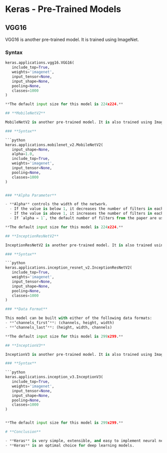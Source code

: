 # **Keras - Pre-Trained Models**

## **VGG16**

VGG16 is another pre-trained model. It is trained using ImageNet.

### **Syntax**

```python
keras.applications.vgg16.VGG16(
   include_top=True, 
   weights='imagenet', 
   input_tensor=None, 
   input_shape=None, 
   pooling=None, 
   classes=1000
)

**The default input size for this model is 224x224.**

## **MobileNetV2**

MobileNetV2 is another pre-trained model. It is also trained using ImageNet.

### **Syntax**

```python
keras.applications.mobilenet_v2.MobileNetV2(
   input_shape=None, 
   alpha=1.0, 
   include_top=True, 
   weights='imagenet', 
   input_tensor=None, 
   pooling=None, 
   classes=1000
)


### **Alpha Parameter**

- **Alpha** controls the width of the network.
  - If the value is below 1, it decreases the number of filters in each layer.
  - If the value is above 1, it increases the number of filters in each layer.
  - If `alpha = 1`, the default number of filters from the paper are used at each layer.

**The default input size for this model is 224x224.**

## **InceptionResNetV2**

InceptionResNetV2 is another pre-trained model. It is also trained using ImageNet.

### **Syntax**

```python
keras.applications.inception_resnet_v2.InceptionResNetV2(
   include_top=True, 
   weights='imagenet',
   input_tensor=None, 
   input_shape=None, 
   pooling=None, 
   classes=1000
)

### **Data Format**

This model can be built with either of the following data formats:
- **‘channels_first’**: (channels, height, width)
- **‘channels_last’**: (height, width, channels)

**The default input size for this model is 299x299.**

## **InceptionV3**

InceptionV3 is another pre-trained model. It is also trained using ImageNet.

### **Syntax**

```python
keras.applications.inception_v3.InceptionV3(
   include_top=True, 
   weights='imagenet', 
   input_tensor=None, 
   input_shape=None, 
   pooling=None, 
   classes=1000
)


**The default input size for this model is 299x299.**

# **Conclusion**

- **Keras** is very simple, extensible, and easy to implement neural network API.
- **Keras** is an optimal choice for deep learning models.


